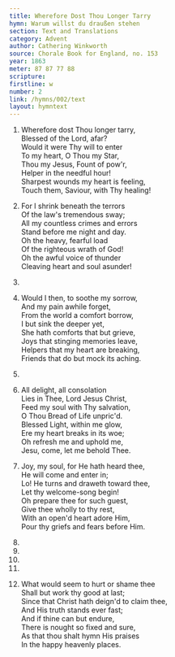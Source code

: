 ```yaml
---
title: Wherefore Dost Thou Longer Tarry
hymn: Warum willst du draußen stehen
section: Text and Translations
category: Advent
author: Cathering Winkworth
source: Chorale Book for England, no. 153
year: 1863
meter: 87 87 77 88
scripture:
firstline: w
number: 2
link: /hymns/002/text
layout: hymntext
---
```


1. Wherefore dost Thou longer tarry,  
   Blessed of the Lord, afar?  
   Would it were Thy will to enter  
   To my heart, O Thou my Star,  
   Thou my Jesus, Fount of pow'r,  
   Helper in the needful hour!  
   Sharpest wounds my heart is feeling,  
   Touch them, Saviour, with Thy healing!

2. For I shrink beneath the terrors  
   Of the law's tremendous sway;  
   All my countless crimes and errors  
   Stand before me night and day.  
   Oh the heavy, fearful load  
   Of the righteous wrath of God!  
   Oh the awful voice of thunder  
   Cleaving heart and soul asunder!

3. 

4. Would I then, to soothe my sorrow,  
   And my pain awhile forget,  
   From the world a comfort borrow,  
   I but sink the deeper yet,  
   She hath comforts that but grieve,  
   Joys that stinging memories leave,  
   Helpers that my heart are breaking,  
   Friends that do but mock its aching.

5. 

6. All delight, all consolation  
   Lies in Thee, Lord Jesus Christ,  
   Feed my soul with Thy salvation,  
   O Thou Bread of Life unpric'd.  
   Blessed Light, within me glow,  
   Ere my heart breaks in its woe;  
   Oh refresh me and uphold me,  
   Jesu, come, let me behold Thee.

7. Joy, my soul, for He hath heard thee,  
   He will come and enter in;  
   Lo! He turns and draweth toward thee,  
   Let thy welcome-song begin!  
   Oh prepare thee for such guest,  
   Give thee wholly to thy rest,  
   With an open'd heart adore Him,  
   Pour thy griefs and fears before Him.

8. 

9. 

10. 

11. 

12. What would seem to hurt or shame thee  
    Shall but work thy good at last;  
    Since that Christ hath deign'd to claim thee,  
    And His truth stands ever fast;  
    And if thine can but endure,  
    There is nought so fixed and sure,  
    As that thou shalt hymn His praises  
    In the happy heavenly places.

    ​

